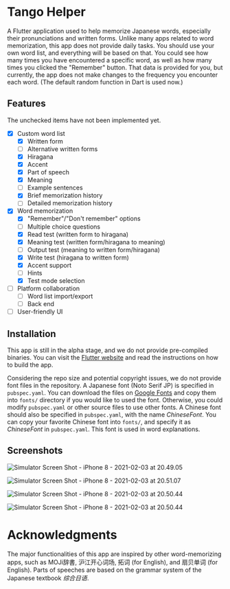 # Tango Helper

A Flutter application used to help memorize Japanese words, especially their pronunciations and written forms. Unlike many apps related to word memorization, this app does not provide daily tasks. You should use your own word list, and everything will be based on that. You could see how many times you have encountered a specific word, as well as how many times you clicked the "Remember" button. That data is provided for you, but currently, the app does not make changes to the frequency you encounter each word. (The default random function in Dart is used now.)

## Features

The unchecked items have not been implemented yet.

- [x] Custom word list
  - [x] Written form
  - [ ] Alternative written forms
  - [x] Hiragana
  - [x] Accent
  - [x] Part of speech
  - [x] Meaning
  - [ ] Example sentences
  - [x] Brief memorization history
  - [ ] Detailed memorization history
- [x] Word memorization
  - [x] "Remember"/"Don't remember" options
  - [ ] Multiple choice questions
  - [x] Read test (written form to hiragana)
  - [x] Meaning test (written form/hiragana to meaning)
  - [ ] Output test (meaning to written form/hiragana)
  - [x] Write test (hiragana to written form)
  - [x] Accent support
  - [ ] Hints
  - [x] Test mode selection
- [ ] Platform collaboration
  - [ ] Word list import/export
  - [ ] Back end
- [ ] User-friendly UI

## Installation

This app is still in the alpha stage, and we do not provide pre-compiled binaries. You can visit the [Flutter website](https://flutter.dev) and read the instructions on how to build the app.

Considering the repo size and potential copyright issues, we do not provide font files in the repository. A Japanese font (Noto Serif JP) is specified in `pubspec.yaml`. You can download the files on [Google Fonts](https://fonts.google.com) and copy them into `fonts/` directory if you would like to used the font. Otherwise, you could modify `pubspec.yaml` or other source files to use other fonts. A Chinese font should also be specified in `pubspec.yaml`, with the name *ChineseFont*. You can copy your favorite Chinese font into `fonts/`, and specify it as *ChineseFont* in `pubspec.yaml`. This font is used in word explanations.

## Screenshots

![Simulator Screen Shot - iPhone 8 - 2021-02-03 at 20.49.05](./README.assets/1.png)

![Simulator Screen Shot - iPhone 8 - 2021-02-03 at 20.51.07](./README.assets/2.png)

![Simulator Screen Shot - iPhone 8 - 2021-02-03 at 20.50.44](./README.assets/3.png)

![Simulator Screen Shot - iPhone 8 - 2021-02-03 at 20.50.44](./README.assets/4.png)

# Acknowledgments

The major functionalities of this app are inspired by other word-memorizing apps, such as MOJi辞書, 沪江开心词场, 拓词 (for English), and 扇贝单词 (for English). Parts of speeches are based on the grammar system of the Japanese textbook *综合日语*.
